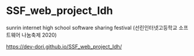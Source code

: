# SSF_web_project_Idh
sunrin internet high school software sharing festival (선린인터넷고등학교 소프트웨어 나눔축제 2020)


https://dev-dori.github.io/SSF_web_project_Idh/
